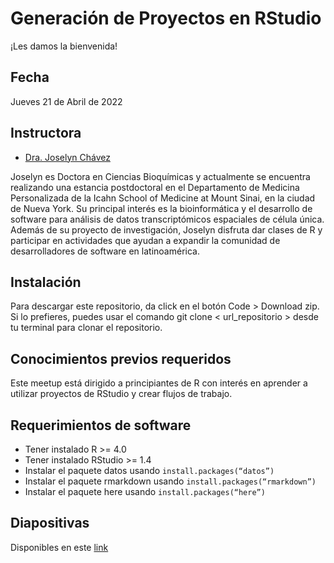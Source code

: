 # Generación de Proyectos en RStudio

¡Les damos la bienvenida!


## Fecha 
Jueves 21 de Abril de 2022


## Instructora

- [Dra. Joselyn Chávez](https://josschavezf.github.io)

Joselyn es Doctora en Ciencias Bioquímicas y actualmente se encuentra realizando una estancia postdoctoral en el Departamento de Medicina Personalizada de la Icahn School of Medicine at Mount Sinai, en la ciudad de Nueva York. Su principal interés es la bioinformática y el desarrollo de software para análisis de datos transcriptómicos espaciales de célula única. Además de su proyecto de investigación, Joselyn disfruta dar clases de R y participar en actividades que ayudan a expandir la comunidad de desarrolladores de software en latinoamérica.


## Instalación

Para descargar este repositorio, da click en el botón Code > Download zip. Si lo prefieres, puedes usar el comando git clone < url_repositorio > desde tu terminal para clonar el repositorio.


## Conocimientos previos requeridos

Este meetup está dirigido a principiantes de R con interés en aprender a utilizar proyectos de RStudio y crear flujos de trabajo.

## Requerimientos de software

+ Tener instalado R >= 4.0
+ Tener instalado RStudio >= 1.4
+ Instalar el paquete datos usando `install.packages(“datos”)`
+ Instalar el paquete rmarkdown usando `install.packages(“rmarkdown”)`
+ Instalar el paquete here usando `install.packages(“here”)`

## Diapositivas

Disponibles en este [link]( https://rladiescuerna.github.io/meetup_abril_2022/presentacion.html)

